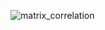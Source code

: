 ![matrix_correlation](https://user-images.githubusercontent.com/67749566/221263698-464d5ff6-75ed-4fc8-93d0-8e23afd569e2.png)
